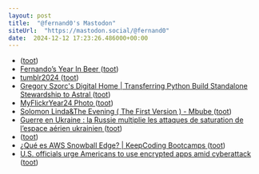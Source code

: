 ```yaml
---
layout: post
title:  "@fernand0's Mastodon"
siteUrl:  "https://mastodon.social/@fernand0"
date:  2024-12-12 17:23:26.486000+00:00
---
```

*  [ ](https://masto.es/@DanielSanz) ([toot](https://mastodon.social/@fernand0/113641010396116833))
*  [Fernando’s Year In Beer ](https://yearinbeer.untappd.com/share/ZTBlMGQ1NjFhZDA1MGM0Yy02UUxLMDNxUDlrdDJtZ0srWEdzWmpRPT) ([toot](https://mastodon.social/@fernand0/113640803893028229))
*  [tumblr2024 ](https://fandom.tumblr.com/tagged/tumblr202) ([toot](https://mastodon.social/@fernand0/113640594674691634))
*  [Gregory Szorc's Digital Home
  \| Transferring Python Build Standalone Stewardship to Astral ](https://gregoryszorc.com/blog/2024/12/03/transferring-python-build-standalone-stewardship-to-astral) ([toot](https://mastodon.social/@fernand0/113639943244451133))
*  [MyFlickrYear24 Photo ](https://www.flickr.com/photos/fernand0/54184907620) ([toot](https://mastodon.social/@fernand0/113639625792806420))
*  [Solomon Linda&The Evening ( The First Version ) - Mbube ](https://www.youtube.com/watch?v=mrrQT4WkbNE&amp%3Bfeature=youtu.b) ([toot](https://mastodon.social/@fernand0/113639386100506553))
*  [Guerre en Ukraine : la Russie multiplie les attaques de saturation de l’espace aérien ukrainien ](https://www.lemonde.fr/international/article/2024/11/26/moscou-multiplie-les-attaques-de-saturation-de-l-espace-aerien-ukrainien_6416201_3210.htm) ([toot](https://mastodon.social/@fernand0/113639169088580538))
*  [ ](https://mastodon.social/@vrruiz) ([toot](https://mastodon.social/@fernand0/113638338621112612))
*  [¿Qué es AWS Snowball Edge? \| KeepCoding Bootcamps ](https://keepcoding.io/blog/que-es-aws-snowball-edge) ([toot](https://mastodon.social/@fernand0/113638249203068057))
*  [U.S. officials urge Americans to use encrypted apps amid cyberattack ](https://www.nbcnews.com/tech/security/us-officials-urge-americans-use-encrypted-apps-cyberattack-rcna18269) ([toot](https://mastodon.social/@fernand0/113637560317671668))
